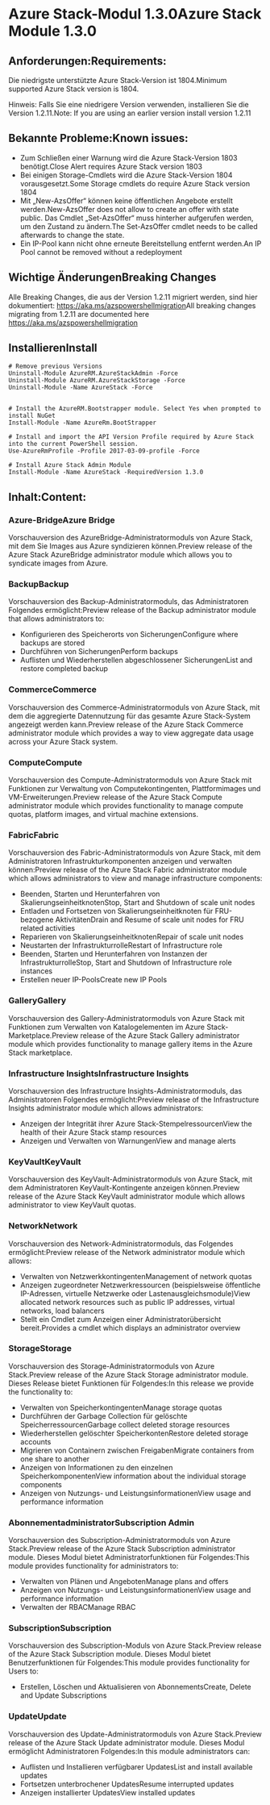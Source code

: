 # <a name="azure-stack-module-130"></a><span data-ttu-id="8c0da-101">Azure Stack-Modul 1.3.0</span><span class="sxs-lookup"><span data-stu-id="8c0da-101">Azure Stack Module 1.3.0</span></span>

## <a name="requirements"></a><span data-ttu-id="8c0da-102">Anforderungen:</span><span class="sxs-lookup"><span data-stu-id="8c0da-102">Requirements:</span></span>
<span data-ttu-id="8c0da-103">Die niedrigste unterstützte Azure Stack-Version ist 1804.</span><span class="sxs-lookup"><span data-stu-id="8c0da-103">Minimum supported Azure Stack version is 1804.</span></span>

<span data-ttu-id="8c0da-104">Hinweis: Falls Sie eine niedrigere Version verwenden, installieren Sie die Version 1.2.11.</span><span class="sxs-lookup"><span data-stu-id="8c0da-104">Note: If you are using an earlier version install version 1.2.11</span></span>

## <a name="known-issues"></a><span data-ttu-id="8c0da-105">Bekannte Probleme:</span><span class="sxs-lookup"><span data-stu-id="8c0da-105">Known issues:</span></span>

- <span data-ttu-id="8c0da-106">Zum Schließen einer Warnung wird die Azure Stack-Version 1803 benötigt.</span><span class="sxs-lookup"><span data-stu-id="8c0da-106">Close Alert requires Azure Stack version 1803</span></span>
- <span data-ttu-id="8c0da-107">Bei einigen Storage-Cmdlets wird die Azure Stack-Version 1804 vorausgesetzt.</span><span class="sxs-lookup"><span data-stu-id="8c0da-107">Some Storage cmdlets do require Azure Stack version 1804</span></span>
- <span data-ttu-id="8c0da-108">Mit „New-AzsOffer“ können keine öffentlichen Angebote erstellt werden.</span><span class="sxs-lookup"><span data-stu-id="8c0da-108">New-AzsOffer does not allow to create an offer with state public.</span></span> <span data-ttu-id="8c0da-109">Das Cmdlet „Set-AzsOffer“ muss hinterher aufgerufen werden, um den Zustand zu ändern.</span><span class="sxs-lookup"><span data-stu-id="8c0da-109">The Set-AzsOffer cmdlet needs to be called afterwards to change the state.</span></span>
- <span data-ttu-id="8c0da-110">Ein IP-Pool kann nicht ohne erneute Bereitstellung entfernt werden.</span><span class="sxs-lookup"><span data-stu-id="8c0da-110">An IP Pool cannot be removed without a redeployment</span></span>

## <a name="breaking-changes"></a><span data-ttu-id="8c0da-111">Wichtige Änderungen</span><span class="sxs-lookup"><span data-stu-id="8c0da-111">Breaking Changes</span></span>
<span data-ttu-id="8c0da-112">Alle Breaking Changes, die aus der Version 1.2.11 migriert werden, sind hier dokumentiert: https://aka.ms/azspowershellmigration</span><span class="sxs-lookup"><span data-stu-id="8c0da-112">All breaking changes migrating from 1.2.11 are documented here https://aka.ms/azspowershellmigration</span></span>

## <a name="install"></a><span data-ttu-id="8c0da-113">Installieren</span><span class="sxs-lookup"><span data-stu-id="8c0da-113">Install</span></span>
```
# Remove previous Versions
Uninstall-Module AzureRM.AzureStackAdmin -Force
Uninstall-Module AzureRM.AzureStackStorage -Force
Uninstall-Module -Name AzureStack -Force 


# Install the AzureRM.Bootstrapper module. Select Yes when prompted to install NuGet
Install-Module -Name AzureRm.BootStrapper

# Install and import the API Version Profile required by Azure Stack into the current PowerShell session.
Use-AzureRmProfile -Profile 2017-03-09-profile -Force

# Install Azure Stack Admin Module
Install-Module -Name AzureStack -RequiredVersion 1.3.0
```
## <a name="content"></a><span data-ttu-id="8c0da-114">Inhalt:</span><span class="sxs-lookup"><span data-stu-id="8c0da-114">Content:</span></span>
### <a name="azure-bridge"></a><span data-ttu-id="8c0da-115">Azure-Bridge</span><span class="sxs-lookup"><span data-stu-id="8c0da-115">Azure Bridge</span></span>
<span data-ttu-id="8c0da-116">Vorschauversion des AzureBridge-Administratormoduls von Azure Stack, mit dem Sie Images aus Azure syndizieren können.</span><span class="sxs-lookup"><span data-stu-id="8c0da-116">Preview release of the Azure Stack AzureBridge administrator module which allows you to syndicate images from Azure.</span></span>

### <a name="backup"></a><span data-ttu-id="8c0da-117">Backup</span><span class="sxs-lookup"><span data-stu-id="8c0da-117">Backup</span></span>
<span data-ttu-id="8c0da-118">Vorschauversion des Backup-Administratormoduls, das Administratoren Folgendes ermöglicht:</span><span class="sxs-lookup"><span data-stu-id="8c0da-118">Preview release of the Backup administrator module that allows administrators to:</span></span>
- <span data-ttu-id="8c0da-119">Konfigurieren des Speicherorts von Sicherungen</span><span class="sxs-lookup"><span data-stu-id="8c0da-119">Configure where backups are stored</span></span>
- <span data-ttu-id="8c0da-120">Durchführen von Sicherungen</span><span class="sxs-lookup"><span data-stu-id="8c0da-120">Perform backups</span></span>
- <span data-ttu-id="8c0da-121">Auflisten und Wiederherstellen abgeschlossener Sicherungen</span><span class="sxs-lookup"><span data-stu-id="8c0da-121">List and restore completed backup</span></span>

### <a name="commerce"></a><span data-ttu-id="8c0da-122">Commerce</span><span class="sxs-lookup"><span data-stu-id="8c0da-122">Commerce</span></span>
<span data-ttu-id="8c0da-123">Vorschauversion des Commerce-Administratormoduls von Azure Stack, mit dem die aggregierte Datennutzung für das gesamte Azure Stack-System angezeigt werden kann.</span><span class="sxs-lookup"><span data-stu-id="8c0da-123">Preview release of the Azure Stack Commerce administrator module which provides a way to view aggregate data usage across your Azure Stack system.</span></span>

### <a name="compute"></a><span data-ttu-id="8c0da-124">Compute</span><span class="sxs-lookup"><span data-stu-id="8c0da-124">Compute</span></span>
<span data-ttu-id="8c0da-125">Vorschauversion des Compute-Administratormoduls von Azure Stack mit Funktionen zur Verwaltung von Computekontingenten, Plattformimages und VM-Erweiterungen.</span><span class="sxs-lookup"><span data-stu-id="8c0da-125">Preview release of the Azure Stack Compute administrator module which provides functionality to manage compute quotas, platform images, and virtual machine extensions.</span></span>

### <a name="fabric"></a><span data-ttu-id="8c0da-126">Fabric</span><span class="sxs-lookup"><span data-stu-id="8c0da-126">Fabric</span></span>
<span data-ttu-id="8c0da-127">Vorschauversion des Fabric-Administratormoduls von Azure Stack, mit dem Administratoren Infrastrukturkomponenten anzeigen und verwalten können:</span><span class="sxs-lookup"><span data-stu-id="8c0da-127">Preview release of the Azure Stack Fabric administrator module which allows administrators to view and manage infrastructure components:</span></span>
- <span data-ttu-id="8c0da-128">Beenden, Starten und Herunterfahren von Skalierungseinheitknoten</span><span class="sxs-lookup"><span data-stu-id="8c0da-128">Stop, Start and Shutdown of scale unit nodes</span></span>
- <span data-ttu-id="8c0da-129">Entladen und Fortsetzen von Skalierungseinheitknoten für FRU-bezogene Aktivitäten</span><span class="sxs-lookup"><span data-stu-id="8c0da-129">Drain and Resume of scale unit nodes for FRU related activities</span></span>
- <span data-ttu-id="8c0da-130">Reparieren von Skalierungseinheitknoten</span><span class="sxs-lookup"><span data-stu-id="8c0da-130">Repair of scale unit nodes</span></span>
- <span data-ttu-id="8c0da-131">Neustarten der Infrastrukturrolle</span><span class="sxs-lookup"><span data-stu-id="8c0da-131">Restart of Infrastructure role</span></span>
- <span data-ttu-id="8c0da-132">Beenden, Starten und Herunterfahren von Instanzen der Infrastrukturrolle</span><span class="sxs-lookup"><span data-stu-id="8c0da-132">Stop, Start and Shutdown of Infrastructure role instances</span></span>
- <span data-ttu-id="8c0da-133">Erstellen neuer IP-Pools</span><span class="sxs-lookup"><span data-stu-id="8c0da-133">Create new IP Pools</span></span>


### <a name="gallery"></a><span data-ttu-id="8c0da-134">Gallery</span><span class="sxs-lookup"><span data-stu-id="8c0da-134">Gallery</span></span>
<span data-ttu-id="8c0da-135">Vorschauversion des Gallery-Administratormoduls von Azure Stack mit Funktionen zum Verwalten von Katalogelementen im Azure Stack-Marketplace.</span><span class="sxs-lookup"><span data-stu-id="8c0da-135">Preview release of the Azure Stack Gallery administrator module which provides functionality to manage gallery items in the Azure Stack marketplace.</span></span>

### <a name="infrastructure-insights"></a><span data-ttu-id="8c0da-136">Infrastructure Insights</span><span class="sxs-lookup"><span data-stu-id="8c0da-136">Infrastructure Insights</span></span>
<span data-ttu-id="8c0da-137">Vorschauversion des Infrastructure Insights-Administratormoduls, das Administratoren Folgendes ermöglicht:</span><span class="sxs-lookup"><span data-stu-id="8c0da-137">Preview release of the Infrastructure Insights administrator module which allows administrators:</span></span>
- <span data-ttu-id="8c0da-138">Anzeigen der Integrität ihrer Azure Stack-Stempelressourcen</span><span class="sxs-lookup"><span data-stu-id="8c0da-138">View the health of their Azure Stack stamp resources</span></span>
- <span data-ttu-id="8c0da-139">Anzeigen und Verwalten von Warnungen</span><span class="sxs-lookup"><span data-stu-id="8c0da-139">View and manage alerts</span></span>

### <a name="keyvault"></a><span data-ttu-id="8c0da-140">KeyVault</span><span class="sxs-lookup"><span data-stu-id="8c0da-140">KeyVault</span></span>
<span data-ttu-id="8c0da-141">Vorschauversion des KeyVault-Administratormoduls von Azure Stack, mit dem Administratoren KeyVault-Kontingente anzeigen können.</span><span class="sxs-lookup"><span data-stu-id="8c0da-141">Preview release of the Azure Stack KeyVault administrator module which allows administrator to view KeyVault quotas.</span></span>

### <a name="network"></a><span data-ttu-id="8c0da-142">Network</span><span class="sxs-lookup"><span data-stu-id="8c0da-142">Network</span></span>
<span data-ttu-id="8c0da-143">Vorschauversion des Network-Administratormoduls, das Folgendes ermöglicht:</span><span class="sxs-lookup"><span data-stu-id="8c0da-143">Preview release of the Network administrator module which allows:</span></span>
- <span data-ttu-id="8c0da-144">Verwalten von Netzwerkkontingenten</span><span class="sxs-lookup"><span data-stu-id="8c0da-144">Management of network quotas</span></span>
- <span data-ttu-id="8c0da-145">Anzeigen zugeordneter Netzwerkressourcen (beispielsweise öffentliche IP-Adressen, virtuelle Netzwerke oder Lastenausgleichsmodule)</span><span class="sxs-lookup"><span data-stu-id="8c0da-145">View allocated network resources such as public IP addresses, virtual networks, load balancers</span></span>
- <span data-ttu-id="8c0da-146">Stellt ein Cmdlet zum Anzeigen einer Administratorübersicht bereit.</span><span class="sxs-lookup"><span data-stu-id="8c0da-146">Provides a cmdlet which displays an administrator overview</span></span>

### <a name="storage"></a><span data-ttu-id="8c0da-147">Storage</span><span class="sxs-lookup"><span data-stu-id="8c0da-147">Storage</span></span>
<span data-ttu-id="8c0da-148">Vorschauversion des Storage-Administratormoduls von Azure Stack.</span><span class="sxs-lookup"><span data-stu-id="8c0da-148">Preview release of the Azure Stack Storage administrator module.</span></span>  <span data-ttu-id="8c0da-149">Dieses Release bietet Funktionen für Folgendes:</span><span class="sxs-lookup"><span data-stu-id="8c0da-149">In this release we provide the functionality to:</span></span>
- <span data-ttu-id="8c0da-150">Verwalten von Speicherkontingenten</span><span class="sxs-lookup"><span data-stu-id="8c0da-150">Manage storage quotas</span></span>
- <span data-ttu-id="8c0da-151">Durchführen der Garbage Collection für gelöschte Speicherressourcen</span><span class="sxs-lookup"><span data-stu-id="8c0da-151">Garbage collect deleted storage resources</span></span>
- <span data-ttu-id="8c0da-152">Wiederherstellen gelöschter Speicherkonten</span><span class="sxs-lookup"><span data-stu-id="8c0da-152">Restore deleted storage accounts</span></span>
- <span data-ttu-id="8c0da-153">Migrieren von Containern zwischen Freigaben</span><span class="sxs-lookup"><span data-stu-id="8c0da-153">Migrate containers from one share to another</span></span>
- <span data-ttu-id="8c0da-154">Anzeigen von Informationen zu den einzelnen Speicherkomponenten</span><span class="sxs-lookup"><span data-stu-id="8c0da-154">View information about the individual storage components</span></span>
- <span data-ttu-id="8c0da-155">Anzeigen von Nutzungs- und Leistungsinformationen</span><span class="sxs-lookup"><span data-stu-id="8c0da-155">View usage and performance information</span></span>

### <a name="subscription-admin"></a><span data-ttu-id="8c0da-156">Abonnementadministrator</span><span class="sxs-lookup"><span data-stu-id="8c0da-156">Subscription Admin</span></span>
<span data-ttu-id="8c0da-157">Vorschauversion des Subscription-Administratormoduls von Azure Stack.</span><span class="sxs-lookup"><span data-stu-id="8c0da-157">Preview release of the Azure Stack Subscription administrator module.</span></span>  <span data-ttu-id="8c0da-158">Dieses Modul bietet Administratorfunktionen für Folgendes:</span><span class="sxs-lookup"><span data-stu-id="8c0da-158">This module provides functionality for administrators to:</span></span>
- <span data-ttu-id="8c0da-159">Verwalten von Plänen und Angeboten</span><span class="sxs-lookup"><span data-stu-id="8c0da-159">Manage plans and offers</span></span>
- <span data-ttu-id="8c0da-160">Anzeigen von Nutzungs- und Leistungsinformationen</span><span class="sxs-lookup"><span data-stu-id="8c0da-160">View usage and performance information</span></span>
- <span data-ttu-id="8c0da-161">Verwalten der RBAC</span><span class="sxs-lookup"><span data-stu-id="8c0da-161">Manage RBAC</span></span>

### <a name="subscription"></a><span data-ttu-id="8c0da-162">Subscription</span><span class="sxs-lookup"><span data-stu-id="8c0da-162">Subscription</span></span>
<span data-ttu-id="8c0da-163">Vorschauversion des Subscription-Moduls von Azure Stack.</span><span class="sxs-lookup"><span data-stu-id="8c0da-163">Preview release of the Azure Stack Subscription module.</span></span>  <span data-ttu-id="8c0da-164">Dieses Modul bietet Benutzerfunktionen für Folgendes:</span><span class="sxs-lookup"><span data-stu-id="8c0da-164">This module provides functionality for Users to:</span></span>
- <span data-ttu-id="8c0da-165">Erstellen, Löschen und Aktualisieren von Abonnements</span><span class="sxs-lookup"><span data-stu-id="8c0da-165">Create, Delete and Update Subscriptions</span></span>

### <a name="update"></a><span data-ttu-id="8c0da-166">Update</span><span class="sxs-lookup"><span data-stu-id="8c0da-166">Update</span></span>
<span data-ttu-id="8c0da-167">Vorschauversion des Update-Administratormoduls von Azure Stack.</span><span class="sxs-lookup"><span data-stu-id="8c0da-167">Preview release of the Azure Stack Update administrator module.</span></span>  <span data-ttu-id="8c0da-168">Dieses Modul ermöglicht Administratoren Folgendes:</span><span class="sxs-lookup"><span data-stu-id="8c0da-168">In this module administrators can:</span></span>
- <span data-ttu-id="8c0da-169">Auflisten und Installieren verfügbarer Updates</span><span class="sxs-lookup"><span data-stu-id="8c0da-169">List and install available updates</span></span>
- <span data-ttu-id="8c0da-170">Fortsetzen unterbrochener Updates</span><span class="sxs-lookup"><span data-stu-id="8c0da-170">Resume interrupted updates</span></span>
- <span data-ttu-id="8c0da-171">Anzeigen installierter Updates</span><span class="sxs-lookup"><span data-stu-id="8c0da-171">View installed updates</span></span>
